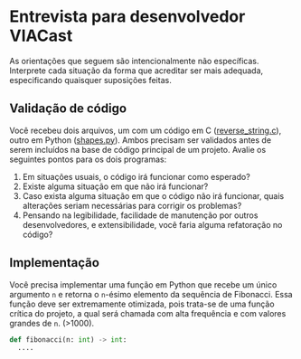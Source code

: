 # Entrevista para desenvolvedor VIACast

As orientações que seguem são intencionalmente não específicas. Interprete cada situação da forma que acreditar ser mais adequada, especificando quaisquer suposições feitas.

## Validação de código

Você recebeu dois arquivos, um com um código em C ([reverse_string.c](./reverse_string.c)), outro em Python ([shapes.py](./shapes.py)). Ambos precisam ser validados antes de serem incluídos na base de código principal de um projeto.
Avalie os seguintes pontos para os dois programas:

1. Em situações usuais, o código irá funcionar como esperado?
2. Existe alguma situação em que não irá funcionar?
3. Caso exista alguma situação em que o código não irá funcionar, quais alterações seriam necessárias para corrigir os problemas?
4. Pensando na legibilidade, facilidade de manutenção por outros desenvolvedores, e extensibilidade, você faria alguma refatoração no código?

## Implementação

Você precisa implementar uma função em Python que recebe um único argumento `n` e retorna o `n`-ésimo elemento da sequência de Fibonacci. Essa função deve ser extremamente otimizada, pois trata-se de uma função crítica do projeto, a qual será chamada com alta frequência e com valores grandes de `n`. (>1000).

```python
def fibonacci(n: int) -> int:
  ....
```
